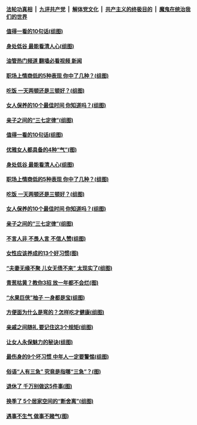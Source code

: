 ####  [法轮功真相](../../../../basic/blob/master/README.md?t=09191101) &nbsp;|&nbsp; [九评共产党](../../../../9ping.md/blob/master/README.md?t=09191101) &nbsp;|&nbsp; [解体党文化](../../../../jtdwh.md/blob/master/README.md?t=09191101)  &nbsp;|&nbsp; [共产主义的终极目的](../../../../gczydzjmd.md/blob/master/README.md?t=09191101) &nbsp;|&nbsp; [魔鬼在统治我们的世界](../../../../mgztzwmdsj.md/blob/master/README.md?t=09191101) 

#### [值得一看的10句话(组图)](../pages/p8/1016709.md?t=09191101) 

#### [身处低谷 最能看清人心(组图)](../pages/p8/1016124.md?t=09191101) 

#### [油管热门频道 翻墙必看视频 新闻](http://45.76.130.85:81/youtube.html?09191101)

#### [职场上情商低的5种表现 你中了几种？(组图)](../pages/p8/1016944.md?t=09191101) 

#### [吃饭 一天两顿还是三顿好？(组图)](../pages/p8/1016777.md?t=09191101) 

#### [女人保养的10个最佳时间 你知道吗？(组图)](../pages/p8/1016866.md?t=09191101) 

#### [亲子之间的“三七定律”(组图)](../pages/p8/1015295.md?t=09191101) 

#### [值得一看的10句话(组图)](../pages/p8/1016709.md?t=09191101) 

#### [优雅女人都具备的4种“气”(图)](../pages/p8/1017005.md?t=09191101) 

#### [身处低谷 最能看清人心(组图)](../pages/p8/1016124.md?t=09191101) 

#### [职场上情商低的5种表现 你中了几种？(组图)](../pages/p8/1016944.md?t=09191101) 

#### [吃饭 一天两顿还是三顿好？(组图)](../pages/p8/1016777.md?t=09191101) 

#### [女人保养的10个最佳时间 你知道吗？(组图)](../pages/p8/1016866.md?t=09191101) 

#### [亲子之间的“三七定律”(组图)](../pages/p8/1015295.md?t=09191101) 

#### [不言人非 不畏人言 不信人赞(组图)](../pages/p8/1016115.md?t=09191101) 

#### [女性应该养成的13个好习惯(图)](../pages/p8/1016782.md?t=09191101) 

#### [“夫妻无缘不聚 儿女无债不来” 太现实了(组图)](../pages/p8/1015203.md?t=09191101) 

#### [青葱枯黄？教你3招 放一年都不会烂(图)](../pages/p8/1016708.md?t=09191101) 

#### [“水果巨侠”柚子 一身都是宝(组图)](../pages/p8/1016493.md?t=09191101) 

#### [方便面为什么是弯的？怎样吃才健康(组图)](../pages/p8/1016701.md?t=09191101) 

#### [亲戚之间随礼 要记住这3个规矩(组图)](../pages/p8/1016665.md?t=09191101) 

#### [让女人永保魅力的秘诀(组图)](../pages/p8/1016656.md?t=09191101) 

#### [最伤身的9个坏习惯 中年人一定要警惕(组图)](../pages/p8/1016628.md?t=09191101) 

#### [俗语“人有三急” 究竟是指哪“三急”？(图)](../pages/p8/1016620.md?t=09191101) 

#### [退休了 千万别做这5件事(图)](../pages/p8/1016442.md?t=09191101) 

#### [换季了 5个居家空间的“断舍离”(组图)](../pages/p8/1015690.md?t=09191101) 

#### [遇事不生气 做事不赌气(图)](../pages/p8/1016440.md?t=09191101) 

<img src='http://gfw-breaker.win/goodnews/indexes/p8.md' width='0px' height='0px'/>
